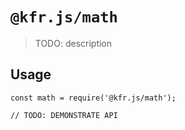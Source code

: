 # `@kfr.js/math`

> TODO: description

## Usage

```
const math = require('@kfr.js/math');

// TODO: DEMONSTRATE API
```
